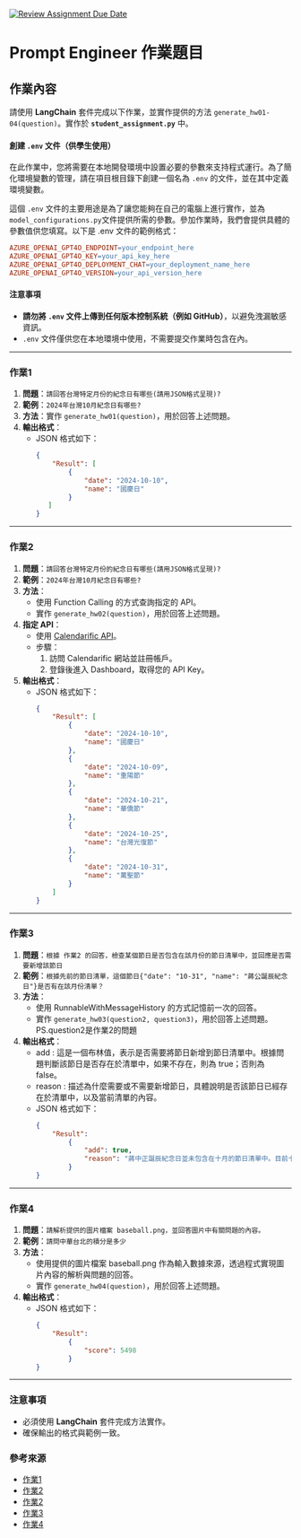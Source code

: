 [![Review Assignment Due Date](https://classroom.github.com/assets/deadline-readme-button-22041afd0340ce965d47ae6ef1cefeee28c7c493a6346c4f15d667ab976d596c.svg)](https://classroom.github.com/a/j1SuxzcN)
# Prompt Engineer 作業題目

## 作業內容

請使用 **LangChain** 套件完成以下作業，並實作提供的方法 `generate_hw01-04(question)`。實作於 **`student_assignment.py`** 中。
#### 創建 `.env` 文件（供學生使用）

在此作業中，您將需要在本地開發環境中設置必要的參數來支持程式運行。為了簡化環境變數的管理，請在項目根目錄下創建一個名為 `.env` 的文件，並在其中定義環境變數。

這個 `.env` 文件的主要用途是為了讓您能夠在自己的電腦上進行實作，並為`model_configurations.py`文件提供所需的參數。參加作業時，我們會提供具體的參數值供您填寫。以下是 .env 文件的範例格式：


```makefile
AZURE_OPENAI_GPT4O_ENDPOINT=your_endpoint_here
AZURE_OPENAI_GPT4O_KEY=your_api_key_here
AZURE_OPENAI_GPT4O_DEPLOYMENT_CHAT=your_deployment_name_here
AZURE_OPENAI_GPT4O_VERSION=your_api_version_here
```
#### 注意事項

- **請勿將 `.env` 文件上傳到任何版本控制系統（例如 GitHub）**，以避免洩漏敏感資訊。
- `.env` 文件僅供您在本地環境中使用，不需要提交作業時包含在內。

---

### 作業1

1. **問題**：`請回答台灣特定月份的紀念日有哪些(請用JSON格式呈現)?`
2. **範例**：`2024年台灣10月紀念日有哪些?`
3. **方法**：實作 `generate_hw01(question)`，用於回答上述問題。
4. **輸出格式**：
   - JSON 格式如下：
     ```json
     {
         "Result": [
             {
                 "date": "2024-10-10",
                 "name": "國慶日"
             }
        ]
     }
     ```

---

### 作業2

1. **問題**：`請回答台灣特定月份的紀念日有哪些(請用JSON格式呈現)?`
2. **範例**：`2024年台灣10月紀念日有哪些?`
3. **方法**：
   - 使用 Function Calling 的方式查詢指定的 API。
   - 實作 `generate_hw02(question)`，用於回答上述問題。
4. **指定 API**：
   - 使用 [Calendarific API](https://calendarific.com/)。
   - 步驟：
     1. 訪問 Calendarific 網站並註冊帳戶。
     2. 登錄後進入 Dashboard，取得您的 API Key。
5. **輸出格式**：
   - JSON 格式如下：
     ```json
     {
         "Result": [
             {
                 "date": "2024-10-10",
                 "name": "國慶日"
             },
             {
                 "date": "2024-10-09",
                 "name": "重陽節"
             },
             {
                 "date": "2024-10-21",
                 "name": "華僑節"
             },
             {
                 "date": "2024-10-25",
                 "name": "台灣光復節"
             },
             {
                 "date": "2024-10-31",
                 "name": "萬聖節"
             }
         ]
     }
     ```
     
---

### 作業3

1. **問題**：`根據 作業2 的回答，檢查某個節日是否包含在該月份的節日清單中，並回應是否需要新增該節日`
2. **範例**：`根據先前的節日清單，這個節日{"date": "10-31", "name": "蔣公誕辰紀念日"}是否有在該月份清單？`
3. **方法**：
   - 使用 RunnableWithMessageHistory 的方式記憶前一次的回答。
   - 實作 `generate_hw03(question2, question3)`，用於回答上述問題。 PS.question2是作業2的問題
4. **輸出格式**：
   - add : 這是一個布林值，表示是否需要將節日新增到節日清單中。根據問題判斷該節日是否存在於清單中，如果不存在，則為 true；否則為 false。
   - reason : 描述為什麼需要或不需要新增節日，具體說明是否該節日已經存在於清單中，以及當前清單的內容。
   - JSON 格式如下：
     ```json
     {
         "Result": 
             {
                 "add": true,
                 "reason": "蔣中正誕辰紀念日並未包含在十月的節日清單中。目前十月的現有節日包括國慶日、重陽節、華僑節、台灣光復節和萬聖節。因此，如果該日被認定為節日，應該將其新增至清單中。"
             }
     }
     ```

---

### 作業4

1. **問題**：`請解析提供的圖片檔案 baseball.png，並回答圖片中有關問題的內容。`
2. **範例**：`請問中華台北的積分是多少`
3. **方法**：
   - 使用提供的圖片檔案 baseball.png 作為輸入數據來源，透過程式實現圖片內容的解析與問題的回答。
   - 實作 `generate_hw04(question)`，用於回答上述問題。
4. **輸出格式**：
   - JSON 格式如下：
     ```json
     {
         "Result": 
             {
                 "score": 5498
             }
     }
     ```

---

### 注意事項
- 必須使用 **LangChain** 套件完成方法實作。
- 確保輸出的格式與範例一致。

### 參考來源
- [作業1](https://python.langchain.com/docs/how_to/few_shot_examples_chat/)
- [作業2](https://python.langchain.com/api_reference/langchain/agents/langchain.agents.agent.AgentExecutor.html#langchain.agents.agent.AgentExecutor)
- [作業2](https://python.langchain.com/api_reference/langchain/agents/langchain.agents.openai_functions_agent.base.create_openai_functions_agent.html)
- [作業3](https://python.langchain.com/docs/how_to/agent_executor/)
- [作業4](https://learn.microsoft.com/zh-tw/azure/ai-services/openai/how-to/gpt-with-vision?tabs=rest)

